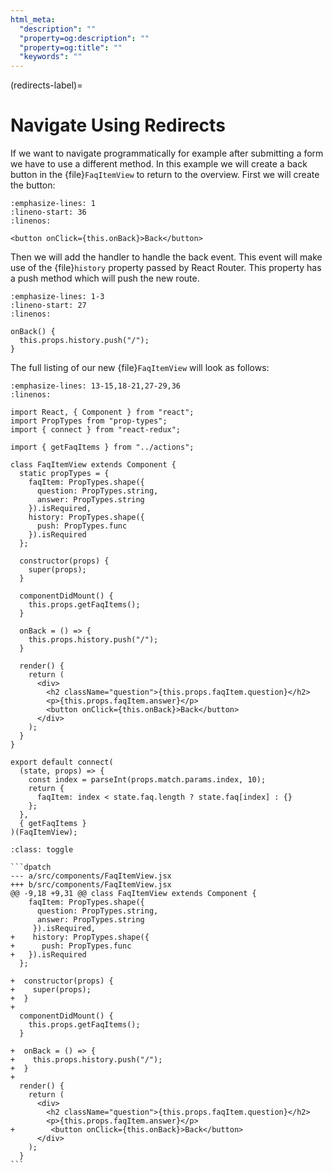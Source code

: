 ```yaml
---
html_meta:
  "description": ""
  "property=og:description": ""
  "property=og:title": ""
  "keywords": ""
---
```


(redirects-label)=

# Navigate Using Redirects

If we want to navigate programmatically for example after submitting a form we have to use a different method.
In this example we will create a back button in the {file}`FaqItemView` to return to the overview.
First we will create the button:

```{code-block} jsx
:emphasize-lines: 1
:lineno-start: 36
:linenos:

<button onClick={this.onBack}>Back</button>
```

Then we will add the handler to handle the back event.
This event will make use of the {file}`history` property passed by React Router.
This property has a push method which will push the new route.

```{code-block} jsx
:emphasize-lines: 1-3
:lineno-start: 27
:linenos:

onBack() {
  this.props.history.push("/");
}
```

The full listing of our new {file}`FaqItemView` will look as follows:

```{code-block} jsx
:emphasize-lines: 13-15,18-21,27-29,36
:linenos:

import React, { Component } from "react";
import PropTypes from "prop-types";
import { connect } from "react-redux";

import { getFaqItems } from "../actions";

class FaqItemView extends Component {
  static propTypes = {
    faqItem: PropTypes.shape({
      question: PropTypes.string,
      answer: PropTypes.string
    }).isRequired,
    history: PropTypes.shape({
      push: PropTypes.func
    }).isRequired
  };

  constructor(props) {
    super(props);
  }

  componentDidMount() {
    this.props.getFaqItems();
  }

  onBack = () => {
    this.props.history.push("/");
  }

  render() {
    return (
      <div>
        <h2 className="question">{this.props.faqItem.question}</h2>
        <p>{this.props.faqItem.answer}</p>
        <button onClick={this.onBack}>Back</button>
      </div>
    );
  }
}

export default connect(
  (state, props) => {
    const index = parseInt(props.match.params.index, 10);
    return {
      faqItem: index < state.faq.length ? state.faq[index] : {}
    };
  },
  { getFaqItems }
)(FaqItemView);
```

````{admonition} Differences
:class: toggle

```dpatch
--- a/src/components/FaqItemView.jsx
+++ b/src/components/FaqItemView.jsx
@@ -9,18 +9,31 @@ class FaqItemView extends Component {
    faqItem: PropTypes.shape({
      question: PropTypes.string,
      answer: PropTypes.string
     }).isRequired,
+    history: PropTypes.shape({
+      push: PropTypes.func
+   }).isRequired
  };

+  constructor(props) {
+    super(props);
+  }
+
  componentDidMount() {
    this.props.getFaqItems();
  }

+  onBack = () => {
+    this.props.history.push("/");
+  }
+
  render() {
    return (
      <div>
        <h2 className="question">{this.props.faqItem.question}</h2>
        <p>{this.props.faqItem.answer}</p>
+        <button onClick={this.onBack}>Back</button>
      </div>
    );
  }
```
````

